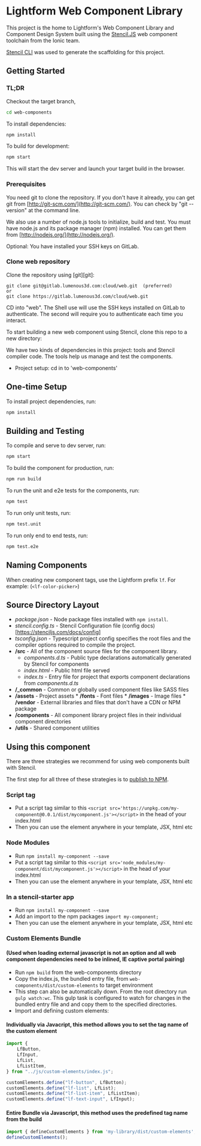 

# Lightform Web Component Library

This project is the home to Lightform's Web Component Library and Component Design System built using the [Stencil.JS](https://stenciljs.com/) web component toolchain from the Ionic team. 

[Stencil CLI](https://stenciljs.com/docs/cli) was used to generate the scaffolding for this project.

## Getting Started

### TL;DR

Checkout the target branch, 

```bash
cd web-components
```

To install dependencies: 

```bash
npm install
```

To build for development: 

```bash
npm start
```

This will start the dev server and launch your target build in the browser.

### Prerequisites

You need git to clone the repository. If you don't have it already, you can get git from
[http://git-scm.com/](http://git-scm.com/). You can check by "git --version" at the command line.

We also use a number of node.js tools to initialize, build and test. You must have node.js and
its package manager (npm) installed.  You can get them from [http://nodejs.org/](http://nodejs.org/).

Optional: You have installed your SSH keys on GitLab.

### Clone web repository

Clone the repository using [git][git]:

```Shell
git clone git@gitlab.lumenous3d.com:cloud/web.git  (preferred)
or
git clone https://gitlab.lumenous3d.com/cloud/web.git
```
CD into "web". The Shell use will use the SSH keys installed on GitLab to authenticate. The second will require you to authenticate each time you interact.

To start building a new web component using Stencil, clone this repo to a new directory:


We have two kinds of dependencies in this project: tools and Stencil compiler code.  The tools help us manage and test the components.


- Project setup:  cd in to 'web-components'

## One-time Setup

To install project dependencies, run: 

```bash
npm install
```

## Building and Testing
To compile and serve to dev server, run: 

```bash
npm start
```

To build the component for production, run:

```bash
npm run build
```

To run the unit and e2e tests for the components, run:

```bash
npm test
```

To run only unit tests, run:

```bash
npm test.unit
```

To run only end to end tests, run:

```bash
npm test.e2e
```


## Naming Components

When creating new component tags, use the Lightform prefix `lf`. 
For example: (`<lf-color-picker>`)


## Source Directory Layout

* _package.json_   - Node package files installed with `npm install`.
* _stencil.config.ts_   - Stencil Configuration file (config docs)[https://stenciljs.com/docs/config]
* _tsconfig.json_   - Typescript project config specifies the root files and the compiler options required to compile the project. 
* **/src**          - All of the component source files for the component library.
    * _components.d.ts_      - Public type declarations automatically generated by Stencil for components
    * _index.html_           - Public html file served 
    * _index.ts_             - Entry file for project that exports component declarations from _components.d.ts_
* **/_common**      - Common or globally used component files like SASS files
* **/assets**       - Project assets
        * **/fonts**        - Font files
        * **/images**       - Image files
        * **/vendor**       - External libraries and files that don't have a CDN or NPM package
* **/components**   - All component library project files in their individual component directories
* **/utils**        - Shared component utilities 


## Using this component

There are three strategies we recommend for using web components built with Stencil.

The first step for all three of these strategies is to [publish to NPM](https://docs.npmjs.com/getting-started/publishing-npm-packages).

### Script tag

- Put a script tag similar to this `<script src='https://unpkg.com/my-component@0.0.1/dist/mycomponent.js'></script>` in the head of your index.html
- Then you can use the element anywhere in your template, JSX, html etc

### Node Modules
- Run `npm install my-component --save`
- Put a script tag similar to this `<script src='node_modules/my-component/dist/mycomponent.js'></script>` in the head of your index.html
- Then you can use the element anywhere in your template, JSX, html etc

### In a stencil-starter app
- Run `npm install my-component --save`
- Add an import to the npm packages `import my-component;`
- Then you can use the element anywhere in your template, JSX, html etc

### Custom Elements Bundle 
#### (Used when loading external javascript is not an option and all web component dependencies need to be inlined, IE captive portal pairing)
- Run `npm build` from the web-components directory
- Copy the index.js, the bundled entry file, from `web-components/dist/custom-elements` to target environment
- This step can also be automatically down.  From the root directory run `gulp watch:wc`.  This gulp task is configured to watch for changes in the bundled entry file and and copy them to the specified directories.
- Import and defining custom elements:

#### Individually via Javacript, this method allows you to set the tag name of the custom element
```javascript
import {
	LfButton,
	LfInput,
	LfList,
	LfListItem,
} from "../js/custom-elements/index.js";

customElements.define("lf-button", LfButton);
customElements.define("lf-list", LfList);
customElements.define("lf-list-item", LfListItem);
customElements.define("lf-text-input", LfInput);
```

#### Entire Bundle via Javascript, this method uses the predefined tag name from the build
```javascript
import { defineCustomElements } from 'my-library/dist/custom-elements';
defineCustomElements();
```
